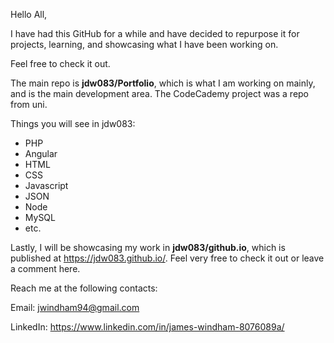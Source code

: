 Hello All,

I have had this GitHub for a while and have decided to repurpose it for projects, learning, and showcasing what I have been working on.

Feel free to check it out.

The main repo is **jdw083/Portfolio**, which is what I am working on mainly, and is the main development area. The CodeCademy project was a repo from uni. 

Things you will see in jdw083:
  - PHP
  - Angular
  - HTML
  - CSS
  - Javascript
  - JSON
  - Node
  - MySQL
  - etc.

Lastly, I will be showcasing my work in **jdw083/github.io**, which is published at https://jdw083.github.io/. Feel very free to check it out or leave a comment here. 

Reach me at the following contacts:

Email: jwindham94@gmail.com

LinkedIn: https://www.linkedin.com/in/james-windham-8076089a/ 
